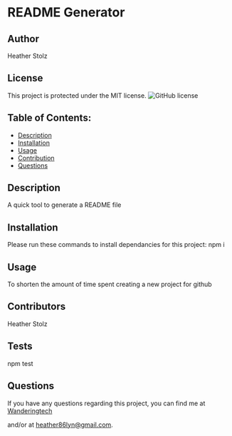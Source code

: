 # README Generator

## Author

Heather Stolz

## License

This project is protected under the MIT license.
![GitHub license](https://img.shields.io/badge/license-MIT-blue.svg)   

## Table of Contents:

* [Description](#description)
* [Installation](#installation)
* [Usage](#usage)
* [Contribution](#contribution)
* [Questions](#questions)

## Description

A quick tool to generate a README file

## Installation

Please run these commands to install dependancies for this project: npm i

## Usage

To shorten the amount of time spent creating a new project for github

## Contributors

Heather Stolz

## Tests

npm test

## Questions

If you have any questions regarding this project, you can find me at [Wanderingtech](https://github.com/Wanderingtech) 

and/or at heather86lyn@gmail.com.